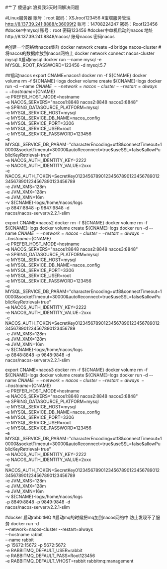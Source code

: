 #艹了  傻逼git  浪费我3天时间解决问题

#Linux服务器   账号：root  密码：XSJroot123456
#宝塔服务管理 http://8.137.39.241:8888/c36099f2  账号：14708224247  密码：Root123456
#docker中mysql  账号：root 密码123456
#docker中单机启动的nacos 地址http://8.137.39.241:8848/nacos/   账号nacos 密码nacos


#创建一个网络给nacos集群
docker network create -d bridge nacos-cluster
#将nacos的数据库放到nacos网络上
docker network connect nacos-cluster mysql
#启动mysql
docker run --name mysql -e MYSQL_ROOT_PASSWORD=123456 -d mysql:5.7

##启动nacos
export CNAME=nacos1
docker rm -f ${CNAME}
docker volume rm -f ${CNAME}-logs
docker volume create ${CNAME}-logs
docker run -d --name ${CNAME} \
--network=nacos-cluster --restart=always \
--hostname=${CNAME} \
-e PREFER_HOST_MODE=hostname \
-e NACOS_SERVERS="nacos1:8848 nacos2:8848 nacos3:8848" \
-e SPRING_DATASOURCE_PLATFORM=mysql \
-e MYSQL_SERVICE_HOST=mysql \
-e MYSQL_SERVICE_DB_NAME=nacos_config \
-e MYSQL_SERVICE_PORT=3306 \
-e MYSQL_SERVICE_USER=root \
-e MYSQL_SERVICE_PASSWORD=123456 \
-e MYSQL_SERVICE_DB_PARAM="characterEncoding=utf8&connectTimeout=10000&socketTimeout=30000&autoReconnect=true&useSSL=false&allowPublicKeyRetrieval=true" \
-e NACOS_AUTH_IDENTITY_KEY=2222 \
-e NACOS_AUTH_IDENTITY_VALUE=2xxx \
-e NACOS_AUTH_TOKEN=SecretKey012345678901234567890123456789012345678901234567890123456789 \
-e JVM_XMS=128m \
-e JVM_XMX=128m \
-e JVM_XMN=16m \
-v ${CNAME}-logs:/home/nacos/logs \
-p 8847:8848 -p 9847:9848 -d \
nacos/nacos-server:v2.2.1-slim




export CNAME=nacos2
docker rm -f ${CNAME}
docker volume rm -f ${CNAME}-logs
docker volume create ${CNAME}-logs
docker run -d --name ${CNAME} \
--network=nacos-cluster --restart=always \
--hostname=${CNAME} \
-e PREFER_HOST_MODE=hostname \
-e NACOS_SERVERS="nacos1:8848 nacos2:8848 nacos3:8848" \
-e SPRING_DATASOURCE_PLATFORM=mysql \
-e MYSQL_SERVICE_HOST=mysql \
-e MYSQL_SERVICE_DB_NAME=nacos_config \
-e MYSQL_SERVICE_PORT=3306 \
-e MYSQL_SERVICE_USER=root \
-e MYSQL_SERVICE_PASSWORD=123456 \
-e MYSQL_SERVICE_DB_PARAM="characterEncoding=utf8&connectTimeout=10000&socketTimeout=30000&autoReconnect=true&useSSL=false&allowPublicKeyRetrieval=true" \
-e NACOS_AUTH_IDENTITY_KEY=2222 \
-e NACOS_AUTH_IDENTITY_VALUE=2xxx \
-e NACOS_AUTH_TOKEN=SecretKey012345678901234567890123456789012345678901234567890123456789 \
-e JVM_XMS=128m \
-e JVM_XMX=128m \
-e JVM_XMN=16m \
-v ${CNAME}-logs:/home/nacos/logs \
-p 8848:8848 -p 9848:9848 -d \
nacos/nacos-server:v2.2.1-slim



export CNAME=nacos3
docker rm -f ${CNAME}
docker volume rm -f ${CNAME}-logs
docker volume create ${CNAME}-logs
docker run -d --name ${CNAME} \
--network=nacos-cluster --restart=always \
--hostname=${CNAME} \
-e PREFER_HOST_MODE=hostname \
-e NACOS_SERVERS="nacos1:8848 nacos2:8848 nacos3:8848" \
-e SPRING_DATASOURCE_PLATFORM=mysql \
-e MYSQL_SERVICE_HOST=mysql \
-e MYSQL_SERVICE_DB_NAME=nacos_config \
-e MYSQL_SERVICE_PORT=3306 \
-e MYSQL_SERVICE_USER=root \
-e MYSQL_SERVICE_PASSWORD=123456 \
-e MYSQL_SERVICE_DB_PARAM="characterEncoding=utf8&connectTimeout=10000&socketTimeout=30000&autoReconnect=true&useSSL=false&allowPublicKeyRetrieval=true" \
-e NACOS_AUTH_IDENTITY_KEY=2222 \
-e NACOS_AUTH_IDENTITY_VALUE=2xxx \
-e NACOS_AUTH_TOKEN=SecretKey012345678901234567890123456789012345678901234567890123456789 \
-e JVM_XMS=128m \
-e JVM_XMX=128m \
-e JVM_XMN=16m \
-v ${CNAME}-logs:/home/nacos/logs \
-p 8849:8848 -p 9849:9848 -d \
nacos/nacos-server:v2.2.1-slim


#docker 启动rabbitMQ
#启动mq的时候把mq加到nacos网络中  防止发现不了服务
docker run -d  \
--network=nacos-cluster --restart=always \
--hostname rabbit \
--name rabbit \
-p 15672:15672 -p 5672:5672 \
-e RABBITMQ_DEFAULT_USER=rabbit \
-e RABBITMQ_DEFAULT_PASS=Root123456 \
-e RABBITMQ_DEFAULT_VHOST=rabbit  rabbitmq:management